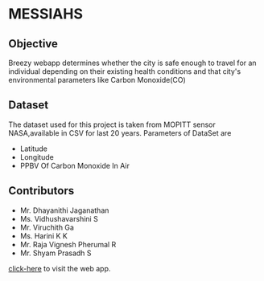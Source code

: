 # MESSIAHS

## Objective

Breezy webapp determines whether the city is safe enough to travel for an individual depending on their existing health conditions and that city's environmental parameters like Carbon Monoxide(CO)

## Dataset

The dataset used for this project is taken from MOPITT sensor NASA,available in CSV for last 20 years.
Parameters of DataSet are
* Latitude
* Longitude
* PPBV Of Carbon Monoxide In Air


## Contributors

* Mr. Dhayanithi Jaganathan
* Ms. Vidhushavarshini S
* Mr. Viruchith Ga
* Ms. Harini K K 
* Mr. Raja Vignesh Pherumal R
* Mr. Shyam Prasadh S

[click-here](https://sonacse.co/) to visit the web app.
